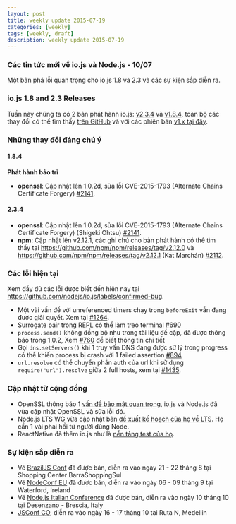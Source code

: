```yaml
---
layout: post
title: weekly update 2015-07-19
categories: [weekly]
tags: [weekly, draft]
description: weekly update 2015-07-19
---
```


### Các tin tức mới về io.js và Node.js - 10/07

Một bản phá lỗi quan trọng cho io.js 1.8 và 2.3 và các sự kiện sắp diễn ra.

### io.js 1.8 and 2.3 Releases

Tuần này chúng ta có 2 bản phát hành io.js: [v2.3.4](https://iojs.org/dist/v2.3.4/) và [v1.8.4](https://iojs.org/dist/v1.8.4/), toàn bộ các thay đổi có thể tìm thấy [trên GitHub](https://github.com/nodejs/io.js/blob/master/CHANGELOG.md) và với các phiên bản [v1.x  tại đây](https://github.com/nodejs/io.js/blob/v1.x/CHANGELOG.md).

### Những thay đổi đáng chú ý

#### 1.8.4

**Phát hành bảo trì**

* **openssl**: Cập nhật lên 1.0.2d, sửa lỗi CVE-2015-1793 (Alternate Chains Certificate Forgery) [#2141](https://github.com/nodejs/io.js/pull/2141).

#### 2.3.4

* **openssl**: Cập nhật lên 1.0.2d, sửa lỗi CVE-2015-1793 (Alternate Chains Certificate Forgery) (Shigeki Ohtsu) [#2141](https://github.com/nodejs/io.js/pull/2141).
* **npm**: Cập nhật lên v2.12.1, các ghi chú cho bản phát hành có thể tìm thấy tại  <https://github.com/npm/npm/releases/tag/v2.12.0> và <https://github.com/npm/npm/releases/tag/v2.12.1> (Kat Marchán) [#2112](https://github.com/nodejs/io.js/pull/2112).

### Các lỗi hiện tại

Xem đầy đủ các lỗi được biết đến hiện nay tại
https://github.com/nodejs/io.js/labels/confirmed-bug.

* Một vài vấn đề với unreferenced timers chạy trong `beforeExit` vẫn đang được giải quyết. Xem tại [#1264](https://github.com/nodejs/io.js/issues/1264).
* Surrogate pair trong REPL có thể làm treo terminal [#690](https://github.com/iojs/io.js/issues/690)
* `process.send()` không đồng bộ như trong tài liệu đề cập, đã được thông báo trong 1.0.2, Xem [#760](https://github.com/iojs/io.js/issues/760) để biết thông tin chi tiết
* Gọi `dns.setServers()`  khi 1 truy vấn DNS đang được sử lý trong progress có thể khiến process bị crash với 1 failed assertion [#894](https://github.com/iojs/io.js/issues/894)
* `url.resolve` có thể chuyển phần auth của url khi sử dụng `require("url").resolve` giữa 2 full hosts, xem tại [#1435](https://github.com/iojs/io.js/issues/1435).

### Cập nhật từ cộng đồng

* OpenSSL thông báo 1 [vấn đề bảo mật quan trọng](https://mta.openssl.org/pipermail/openssl-announce/2015-July/000037.html), io.js và Node.js đã vừa cập nhật OpenSSL và sửa lỗi đó.
* Node.js LTS WG vừa cập nhật bản[ đề xuất kế hoạch của họ về LTS](https://github.com/nodejs/LTS/blob/master/README.md#example). Họ cần 1 vài phải hồi từ người dùng Node.
* ReactNative đã thêm io.js như là [nền tảng test của họ](https://github.com/facebook/react-native/blob/master/.travis.yml#L24).

### Sự kiện sắp diễn ra

* Vé [BrazilJS Conf](http://braziljs.com.br/) đã được bán, diễn ra vào ngày 21 - 22 tháng 8 tại Shopping Center BarraShoppingSul
* Vé [NodeConf EU](http://nodeconf.eu/) đã được bán, diễn ra vào ngày 06 - 09 tháng 9 tại Waterford, Ireland
* Vé [Node.js Italian Conference](http://nodejsconf.it/) đã được bán, diễn ra vào ngày 10 tháng 10 tại Desenzano - Brescia, Italy
* [JSConf CO](http://www.jsconf.co/), diễn ra vào ngày 16 - 17 tháng 10 tại Ruta N, Medellin
